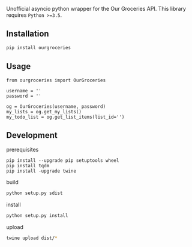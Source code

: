 Unofficial asyncio python wrapper for the Our Groceries API. This library requires `Python >=3.5`.

## Installation

```bash
pip install ourgroceries
```

## Usage

```
from ourgroceries import OurGroceries

username = ''
password = ''

og = OurGroceries(username, password)
my_lists = og.get_my_lists()
my_todo_list = og.get_list_items(list_id='')
```


## Development

prerequisites
```
pip install --upgrade pip setuptools wheel
pip install tqdm
pip install -upgrade twine
```

build
```bash
python setup.py sdist
```

install
```bash
python setup.py install
```

upload
```bash
twine upload dist/*
```